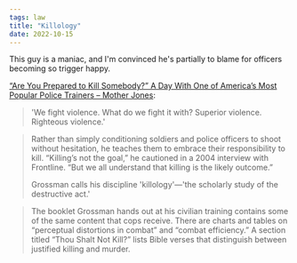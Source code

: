 ```yaml
---
tags: law
title: "Killology"
date: 2022-10-15
---
```


This guy is a maniac, and I'm convinced he's partially to blame for officers becoming so trigger happy.

[“Are You Prepared to Kill Somebody?” A Day With One of America’s Most Popular Police Trainers – Mother Jones](https://www.motherjones.com/politics/2017/02/dave-grossman-training-police-militarization/): 

> 'We fight violence. What do we fight it with? Superior violence. Righteous violence.'

> Rather than simply conditioning soldiers and police officers to shoot without hesitation, he teaches them to embrace their responsibility to kill. “Killing’s not the goal,” he cautioned in a 2004 interview with Frontline. “But we all understand that killing is the likely outcome.”
>
> Grossman calls his discipline 'killology'—'the scholarly study of the destructive act.' 

> The booklet Grossman hands out at his civilian training contains some of the same content that cops receive. There are charts and tables on “perceptual distortions in combat” and “combat efficiency.” A section titled “Thou Shalt Not Kill?” lists Bible verses that distinguish between justified killing and murder.